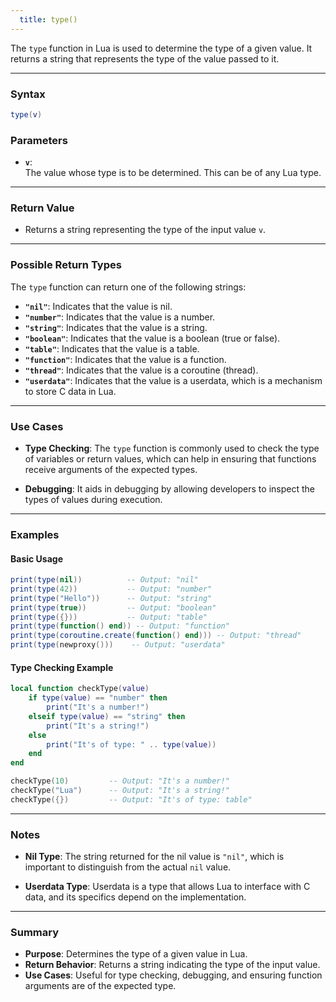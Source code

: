 ```yaml
---
  title: type()
---
```


The `type` function in Lua is used to determine the type of a given value. It returns a string that represents the type of the value passed to it.

---

### Syntax  
```lua
type(v)
```

### Parameters  

- **`v`**:  
  The value whose type is to be determined. This can be of any Lua type.

---

### Return Value  

- Returns a string representing the type of the input value `v`.

---

### Possible Return Types  

The `type` function can return one of the following strings:  

- **`"nil"`**: Indicates that the value is nil.
- **`"number"`**: Indicates that the value is a number.
- **`"string"`**: Indicates that the value is a string.
- **`"boolean"`**: Indicates that the value is a boolean (true or false).
- **`"table"`**: Indicates that the value is a table.
- **`"function"`**: Indicates that the value is a function.
- **`"thread"`**: Indicates that the value is a coroutine (thread).
- **`"userdata"`**: Indicates that the value is a userdata, which is a mechanism to store C data in Lua.

---

### Use Cases  

- **Type Checking**: The `type` function is commonly used to check the type of variables or return values, which can help in ensuring that functions receive arguments of the expected types.
  
- **Debugging**: It aids in debugging by allowing developers to inspect the types of values during execution.

---

### Examples  

#### Basic Usage  
```lua
print(type(nil))          -- Output: "nil"
print(type(42))           -- Output: "number"
print(type("Hello"))      -- Output: "string"
print(type(true))         -- Output: "boolean"
print(type({}))           -- Output: "table"
print(type(function() end)) -- Output: "function"
print(type(coroutine.create(function() end))) -- Output: "thread"
print(type(newproxy()))    -- Output: "userdata"
```

#### Type Checking Example  
```lua
local function checkType(value)
    if type(value) == "number" then
        print("It's a number!")
    elseif type(value) == "string" then
        print("It's a string!")
    else
        print("It's of type: " .. type(value))
    end
end

checkType(10)         -- Output: "It's a number!"
checkType("Lua")      -- Output: "It's a string!"
checkType({})         -- Output: "It's of type: table"
```

---

### Notes  

- **Nil Type**: The string returned for the nil value is `"nil"`, which is important to distinguish from the actual `nil` value.
  
- **Userdata Type**: Userdata is a type that allows Lua to interface with C data, and its specifics depend on the implementation.

---

### Summary  

- **Purpose**: Determines the type of a given value in Lua.  
- **Return Behavior**: Returns a string indicating the type of the input value.  
- **Use Cases**: Useful for type checking, debugging, and ensuring function arguments are of the expected type.
